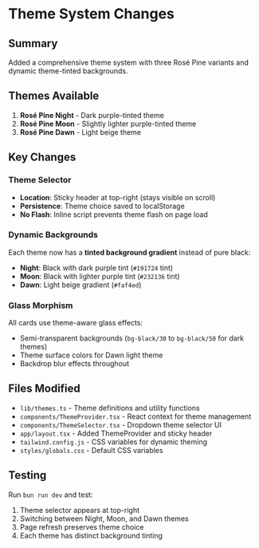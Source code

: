 # Theme System Changes

## Summary
Added a comprehensive theme system with three Rosé Pine variants and dynamic theme-tinted backgrounds.

## Themes Available
1. **Rosé Pine Night** - Dark purple-tinted theme
2. **Rosé Pine Moon** - Slightly lighter purple-tinted theme  
3. **Rosé Pine Dawn** - Light beige theme

## Key Changes

### Theme Selector
- **Location**: Sticky header at top-right (stays visible on scroll)
- **Persistence**: Theme choice saved to localStorage
- **No Flash**: Inline script prevents theme flash on page load

### Dynamic Backgrounds
Each theme now has a **tinted background gradient** instead of pure black:
- **Night**: Black with dark purple tint (`#191724` tint)
- **Moon**: Black with lighter purple tint (`#232136` tint)
- **Dawn**: Light beige gradient (`#faf4ed`)

### Glass Morphism
All cards use theme-aware glass effects:
- Semi-transparent backgrounds (`bg-black/30` to `bg-black/50` for dark themes)
- Theme surface colors for Dawn light theme
- Backdrop blur effects throughout

## Files Modified
- `lib/themes.ts` - Theme definitions and utility functions
- `components/ThemeProvider.tsx` - React context for theme management
- `components/ThemeSelector.tsx` - Dropdown theme selector UI
- `app/layout.tsx` - Added ThemeProvider and sticky header
- `tailwind.config.js` - CSS variables for dynamic theming
- `styles/globals.css` - Default CSS variables

## Testing
Run `bun run dev` and test:
1. Theme selector appears at top-right
2. Switching between Night, Moon, and Dawn themes
3. Page refresh preserves theme choice
4. Each theme has distinct background tinting
